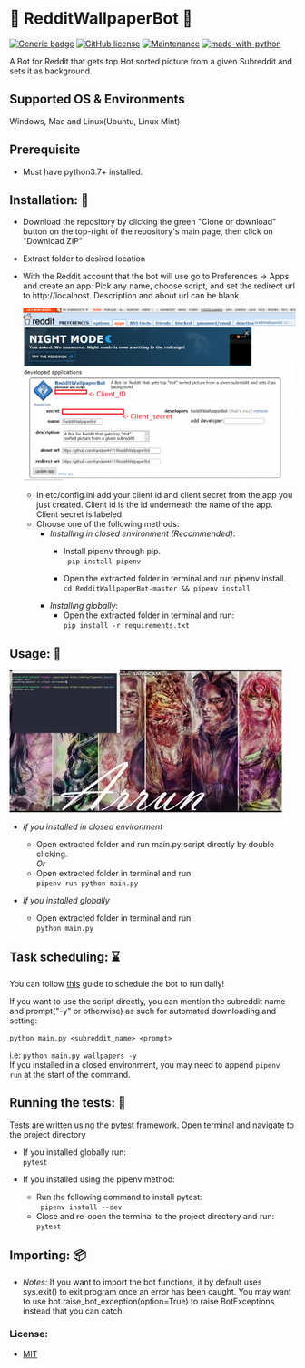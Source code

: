 # :sparkler: RedditWallpaperBot :crystal_ball:
[![Generic badge](https://img.shields.io/badge/Build-Passing-<COLOR>.svg)](https://shields.io/)
[![GitHub license](https://img.shields.io/github/license/Naereen/StrapDown.js.svg)](https://github.com/Kandeel4411/RedditWallpaperBot/blob/master/LICENSE)
[![Maintenance](https://img.shields.io/badge/Maintained%3F-yes-green.svg)](https://github.com/Kandeel4411/RedditWallpaperBot/pulse)
[![made-with-python](https://img.shields.io/badge/Made%20with-Python-1f425f.svg)](https://www.python.org/)

A Bot for Reddit that gets top Hot sorted picture from a given Subreddit and sets it as background.

## Supported OS & Environments
 Windows, Mac and Linux(Ubuntu, Linux Mint)

## Prerequisite
* Must have python3.7+ installed.

## Installation: :hammer:

* Download the repository by clicking the green "Clone or download" button on the top-right of the repository's main page, then click on "Download ZIP"
* Extract folder to desired location

* With the Reddit account that the bot will use go to Preferences -> Apps and create an app. Pick any name, choose script, and set the redirect url to http://localhost. Description and about url can be blank.

  ![Reddit App preferences](assets/redditClientCredentials.png)
  * In etc/config.ini add your client id and client secret from the app you just created. Client id is the id underneath the name of the app. Client secret is labeled.
  * Choose one of the following methods:
    * *Installing in closed environment (Recommended)*:
      * Install pipenv through pip.  
      ` pip install pipenv`

      * Open the extracted folder in terminal and run pipenv install.  
      ` cd RedditWallpaperBot-master && pipenv install `
    * *Installing globally*:
      * Open the extracted folder in terminal and run:  
      ` pip install -r requirements.txt `


## Usage: :robot:

![Usage Demo](assets/giphy.gif)

* *if you installed in closed environment*
  * Open extracted folder and run main.py script directly by double clicking.  
  *Or*
  * Open extracted folder in terminal and run:  
  ` pipenv run python main.py `

* *if you installed globally*
  * Open extracted folder in terminal and run:  
  ` python main.py `  

## Task scheduling: :hourglass:
You can follow [this](https://github.com/Kandeel4411/RedditWallpaperBot/wiki/Task-Scheduling-Guide) guide to schedule the bot to run daily!  
  
If you want to use the script directly, you can mention the subreddit name and prompt("-y" or otherwise) as such for automated downloading and setting:
```
python main.py <subreddit_name> <prompt>
```
i.e: `python main.py wallpapers -y`  
If you installed in a closed environment, you may need to append `pipenv run` at the start of the command.

## Running the tests: :wrench:

Tests are written using the [pytest](https://github.com/pytest-dev/pytest) framework. Open terminal and navigate to the project directory

* If you installed globally run:  
`pytest`

* If you installed using the pipenv method:  
  * Run the following command to install pytest:  
  ` pipenv install --dev`
  * Close and re-open the terminal to the project directory and run:  
  `pytest`

## Importing: :package:

* *Notes:*
If you want to import the bot functions, it by default uses sys.exit() to exit program once an error has been caught. You may want to use bot.raise_bot_exception(option=True) to raise BotExceptions instead that you can catch.

### License:
* [MIT](https://github.com/Kandeel4411/RedditWallpaperBot/blob/master/LICENSE)

